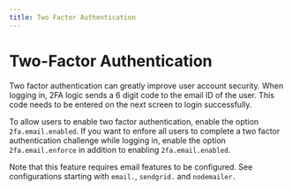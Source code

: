 ```yaml
---
title: Two Factor Authentication
---
```


# Two-Factor Authentication

Two factor authentication can greatly improve user account security. When logging in, 2FA logic sends a 6 digit code to the email ID of the user. This code needs to be entered on the next screen to login successfully.

To allow users to enable two factor authentication, enable the option `2fa.email.enabled`. If you want to enfore all users to complete a two factor authentication challenge while logging in, enable the option `2fa.email.enforce` in addition to enabling `2fa.email.enabled`.

Note that this feature requires email features to be configured. See configurations starting with `email.`, `sendgrid.` and `nodemailer.`
